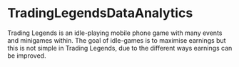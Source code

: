 # TradingLegendsDataAnalytics
Trading Legends is an idle-playing mobile phone game with many events and minigames within. The goal of idle-games is to maximise earnings but this is not simple in Trading Legends, due to the different ways earnings can be improved. 

